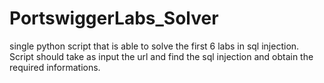 # PortswiggerLabs_Solver
single python script that is able to solve the first 6 labs in sql injection. Script should take as input the url and find the sql injection and obtain the required informations.
